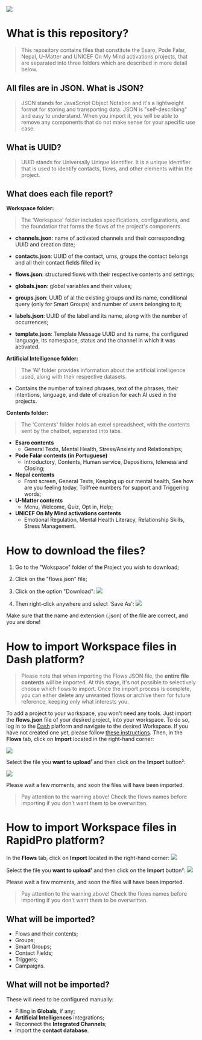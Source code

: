 ![](./imgs/step_by_step.png)

# What is this repository?

> This repository contains files that constitute the Esaro, Pode Falar, Nepal, U-Matter and UNICEF On My Mind activations projects, that are separated into three folders which are described in more detail below.

## All files are in JSON. What is JSON?

> JSON stands for JavaScript Object Notation and it's a lightweight format for storing and transporting data. JSON is "self-describing" and easy to understand.
When you import it, you will be able to remove any components that do not make sense for your specific use case.

## What is UUID?

> UUID stands for Universally Unique Identifier. It is a unique identifier that is used to identify contacts, flows, and other elements within the project.

## What does each file report?

**Workspace folder:**
> The 'Workspace' folder includes specifications, configurations, and the foundation that forms the flows of the project's components.

+ **channels.json**: name of activated channels and their corresponding UUID and creation date;

+ **contacts.json**: UUID of the contact, urns, groups the contact belongs and all their contact fields filled in;

+ **flows.json**: structured flows with their respective contents and settings;

+ **globals.json**: global variables and their values;

+ **groups.json**: UUID of al the existing groups and its name, conditional query (only for Smart Groups) and number of users belonging to it;

+ **labels.json**: UUID of the label and its name, along with the number of occurrences;

+ **template.json**: Template Message UUID and its name, the configured language, its namespace, status and the channel in which it was activated.
	
**Artificial Intelligence folder:**
> The 'AI' folder provides information about the artificial intelligence used, along with their respective datasets.

+ Contains the number of trained phrases, text of the phrases, their intentions, language, and date of creation for each AI used in the projects.  

**Contents folder:**
> The 'Contents' folder holds an excel spreadsheet, with the contents sent by the chatbot, separated into tabs.

+ **Esaro contents**
  + General Texts, Mental Health, Stress/Anxiety and Relationships;
+ **Pode Falar contents (in Portuguese)**
  + Introductory, Contents, Human service, Depositions, Idleness and Closing;
+ **Nepal contents**
  + Front screen, General Texts, Keeping up our mental health, See how are you feeling today, Tollfree numbers for support and Triggering words;
+ **U-Matter contents**
  + Menu, Welcome, Quiz, Opt in, Help;
+ **UNICEF On My Mind activations contents**
  + Emotional Regulation, Mental Health Literacy, Relationship Skills, Stress Management.

# How to download the files?

1. Go to the "Wokspace" folder of the Project you wish to download;
2. Click on the "flows.json" file;
3. Click on the option "Download":
![](./imgs/downloadingFiles.png)

4. Then right-click anywhere and select 'Save As':
![](./imgs/downloadingFiles_2.png)

Make sure that the name and extension (.json) of the file are correct, and you are done!

# How to import Workspace files in Dash platform?

> Please note that when importing the Flows JSON file, the **entire file contents** will be imported. At this stage, it's not possible to selectively choose which flows to import. Once the import process is complete, you can either delete any unwanted flows or archive them for future reference, keeping only what interests you.

To add a project to your workspace, you won't need any tools. Just import the **flows.json** file of your desired project, into your workspace. To do so, log in to the [Dash](https://dash.weni.ai/) platform and navigate to the desired Workspace. If you have not created one yet, please follow [these instructions](https://docs.weni.ai/l/en/getting-started/first-steps-creating-your-project).
 Then, in the **Flows** tab, click on **Import** located in the right-hand corner:

![](./imgs/1.png)

Select the file you **want to upload**¹ and then click on the **Import** button²:

![](./imgs/2.png)

Please wait a few moments, and soon the files will have been imported.

> Pay attention to the warning above! Check the flows names before importing if you don't want them to be overwritten.

# How to import Workspace files in RapidPro platform?

In the **Flows** tab, click on **Import** located in the right-hand corner:
![](./imgs/rapidProImport.png)

Select the file you **want to upload**¹ and then click on the **Import** button²:
![](./imgs/rapidProImport2.png)

Please wait a few moments, and soon the files will have been imported.

> Pay attention to the warning above! Check the flows names before importing if you don't want them to be overwritten.

## What will be imported?
+ Flows and their contents;
+ Groups;
+ Smart Groups;
+ Contact Fields;
+ Triggers;
+ Campaigns.

## What will not be imported?
These will need to be configured manually:
+ Filling in **Globals**, if any;
+ **Artificial Intelligences** integrations;
+ Reconnect the **Integrated Channels**;
+ Import the **contact database**.
